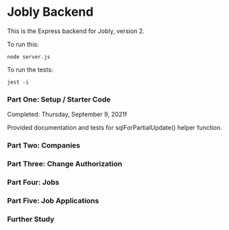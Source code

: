 # Jobly Backend

This is the Express backend for Jobly, version 2.

To run this:

    node server.js
    
To run the tests:

    jest -i

### Part One: Setup / Starter Code
Completed: Thursday, September 9, 2021f

Provided documentation and tests for sqlForPartialUpdate() helper function. 

### Part Two: Companies

### Part Three: Change Authorization

### Part Four: Jobs

### Part Five: Job Applications

### Further Study